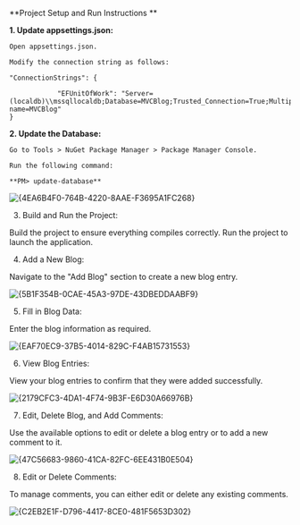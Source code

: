 
**Project Setup and Run Instructions **

**1. Update appsettings.json:**

    Open appsettings.json.
    
    Modify the connection string as follows:
    
    "ConnectionStrings": {
        
                "EFUnitOfWork": "Server=(localdb)\\mssqllocaldb;Database=MVCBlog;Trusted_Connection=True;MultipleActiveResultSets=true;application name=MVCBlog"
    }

**2. Update the Database:**

    Go to Tools > NuGet Package Manager > Package Manager Console.
    
    Run the following command:
    
    **PM> update-database**

![{4EA6B4F0-764B-4220-8AAE-F3695A1FC268}](https://github.com/user-attachments/assets/ef460a77-13d4-4ebc-a6ac-8e561c2cbe6c)




3. Build and Run the Project:

  Build the project to ensure everything compiles correctly.
  Run the project to launch the application.

4. Add a New Blog:

Navigate to the "Add Blog" section to create a new blog entry.

![{5B1F354B-0CAE-45A3-97DE-43DBEDDAABF9}](https://github.com/user-attachments/assets/892ad7c9-97fd-4c33-9638-bb159c9dd2c1)

5. Fill in Blog Data:

Enter the blog information as required.

![{EAF70EC9-37B5-4014-829C-F4AB15731553}](https://github.com/user-attachments/assets/22b791cf-bebd-4545-9535-be503e7ba04f)

6. View Blog Entries:

View your blog entries to confirm that they were added successfully.

![{2179CFC3-4DA1-4F74-9B3F-E6D30A66976B}](https://github.com/user-attachments/assets/f0f3b852-1467-4a69-836a-52c2e707a0fc)

7. Edit, Delete Blog, and Add Comments:

Use the available options to edit or delete a blog entry or to add a new comment to it.

![{47C56683-9860-41CA-82FC-6EE431B0E504}](https://github.com/user-attachments/assets/73dd9da6-675a-4df4-9d68-5b3459489d73)

8. Edit or Delete Comments:

To manage comments, you can either edit or delete any existing comments.


![{C2EB2E1F-D796-4417-8CE0-481F5653D302}](https://github.com/user-attachments/assets/be3fad2d-7580-4b5c-aadb-195f28e4f749)




